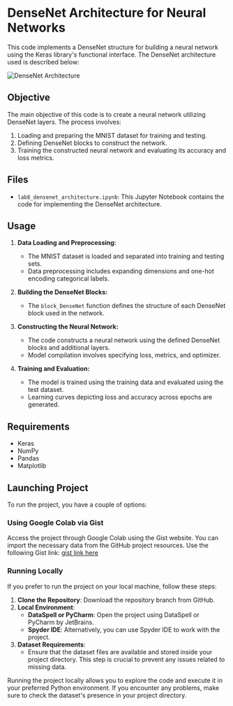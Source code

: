 # DenseNet Architecture for Neural Networks

This code implements a DenseNet structure for building a neural network using the Keras library's functional interface. The DenseNet architecture used is described below:

![DenseNet Architecture](insert_image_link_here)

## Objective
The main objective of this code is to create a neural network utilizing DenseNet layers. The process involves:
1. Loading and preparing the MNIST dataset for training and testing.
2. Defining DenseNet blocks to construct the network.
3. Training the constructed neural network and evaluating its accuracy and loss metrics.

## Files
- `lab8_densenet_architecture.ipynb`: This Jupyter Notebook contains the code for implementing the DenseNet architecture.

## Usage
1. **Data Loading and Preprocessing:**
    - The MNIST dataset is loaded and separated into training and testing sets.
    - Data preprocessing includes expanding dimensions and one-hot encoding categorical labels.

2. **Building the DenseNet Blocks:**
    - The `block_DenseNet` function defines the structure of each DenseNet block used in the network.

3. **Constructing the Neural Network:**
    - The code constructs a neural network using the defined DenseNet blocks and additional layers.
    - Model compilation involves specifying loss, metrics, and optimizer.

4. **Training and Evaluation:**
    - The model is trained using the training data and evaluated using the test dataset.
    - Learning curves depicting loss and accuracy across epochs are generated.

## Requirements
- Keras
- NumPy
- Pandas
- Matplotlib

## Launching Project

To run the project, you have a couple of options:

### Using Google Colab via Gist

Access the project through Google Colab using the Gist website. You can import the necessary data from the GitHub project resources. Use the following Gist link: [gist link here](https://gist.github.com/RobertNeat/1721c6f1ee66715ea46a0216e463d900)

### Running Locally

If you prefer to run the project on your local machine, follow these steps:

1. **Clone the Repository**: Download the repository branch from GitHub.
2. **Local Environment**:
   - **DataSpell or PyCharm**: Open the project using DataSpell or PyCharm by JetBrains.
   - **Spyder IDE**: Alternatively, you can use Spyder IDE to work with the project.
3. **Dataset Requirements**:
   - Ensure that the dataset files are available and stored inside your project directory. This step is crucial to prevent any issues related to missing data.

Running the project locally allows you to explore the code and execute it in your preferred Python environment. If you encounter any problems, make sure to check the dataset's presence in your project directory.
